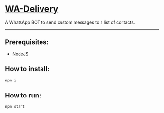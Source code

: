 # [WA-Delivery](https://github.com/dudushy/WA-Delivery/)
A WhatsApp BOT to send custom messages to a list of contacts.

---

## Prerequisites:
- [NodeJS](https://nodejs.org/)

## How to install:
```bash
npm i
```
## How to run:
```bash
npm start
```

<!--
## How to compile to executable:
```bash
npm i pkg -g

pkg index.js
```
-->
